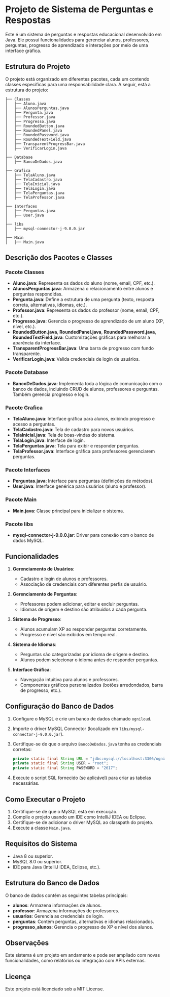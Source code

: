 # Projeto de Sistema de Perguntas e Respostas

Este é um sistema de perguntas e respostas educacional desenvolvido em Java. Ele possui funcionalidades para gerenciar alunos, professores, perguntas, progresso de aprendizado e interações por meio de uma interface gráfica.

## Estrutura do Projeto

O projeto está organizado em diferentes pacotes, cada um contendo classes específicas para uma responsabilidade clara. A seguir, está a estrutura do projeto:

```
├── Classes
│   ├── Aluno.java
│   ├── AlunosPerguntas.java
│   ├── Pergunta.java
│   ├── Professor.java
│   ├── Progresso.java
│   ├── RoundedButton.java
│   ├── RoundedPanel.java
│   ├── RoundedPassword.java
│   ├── RoundedTextField.java
│   ├── TransparentProgressBar.java
│   ├── VerificarLogin.java
│
├── Database
│   ├── BancoDeDados.java
│
├── Grafica
│   ├── TelaAluno.java
│   ├── TelaCadastro.java
│   ├── TelaInicial.java
│   ├── TelaLogin.java
│   ├── TelaPerguntas.java
│   ├── TelaProfessor.java
│
├── Interfaces
│   ├── Perguntas.java
│   ├── User.java
│
├── libs
│   ├── mysql-connector-j-9.0.0.jar
│
├── Main
│   ├── Main.java
```

## Descrição dos Pacotes e Classes

### **Pacote Classes**

- **Aluno.java**: Representa os dados do aluno (nome, email, CPF, etc.).
- **AlunosPerguntas.java**: Armazena o relacionamento entre alunos e perguntas respondidas.
- **Pergunta.java**: Define a estrutura de uma pergunta (texto, resposta correta, alternativas, idiomas, etc.).
- **Professor.java**: Representa os dados do professor (nome, email, CPF, etc.).
- **Progresso.java**: Gerencia o progresso de aprendizado de um aluno (XP, nível, etc.).
- **RoundedButton.java**, **RoundedPanel.java**, **RoundedPassword.java**, **RoundedTextField.java**: Customizações gráficas para melhorar a aparência da interface.
- **TransparentProgressBar.java**: Uma barra de progresso com fundo transparente.
- **VerificarLogin.java**: Valida credenciais de login de usuários.

### **Pacote Database**

- **BancoDeDados.java**: Implementa toda a lógica de comunicação com o banco de dados, incluindo CRUD de alunos, professores e perguntas. Também gerencia progresso e login.

### **Pacote Grafica**

- **TelaAluno.java**: Interface gráfica para alunos, exibindo progresso e acesso a perguntas.
- **TelaCadastro.java**: Tela de cadastro para novos usuários.
- **TelaInicial.java**: Tela de boas-vindas do sistema.
- **TelaLogin.java**: Interface de login.
- **TelaPerguntas.java**: Tela para exibir e responder perguntas.
- **TelaProfessor.java**: Interface gráfica para professores gerenciarem perguntas.

### **Pacote Interfaces**

- **Perguntas.java**: Interface para perguntas (definições de métodos).
- **User.java**: Interface genérica para usuários (aluno e professor).

### **Pacote Main**

- **Main.java**: Classe principal para inicializar o sistema.

### **Pacote libs**

- **mysql-connector-j-9.0.0.jar**: Driver para conexão com o banco de dados MySQL.

## Funcionalidades

1. **Gerenciamento de Usuários**:
   - Cadastro e login de alunos e professores.
   - Associação de credenciais com diferentes perfis de usuário.

2. **Gerenciamento de Perguntas**:
   - Professores podem adicionar, editar e excluir perguntas.
   - Idiomas de origem e destino são atribuídos a cada pergunta.

3. **Sistema de Progresso**:
   - Alunos acumulam XP ao responder perguntas corretamente.
   - Progresso e nível são exibidos em tempo real.

4. **Sistema de Idiomas**:
   - Perguntas são categorizadas por idioma de origem e destino.
   - Alunos podem selecionar o idioma antes de responder perguntas.

5. **Interface Gráfica**:
   - Navegação intuitiva para alunos e professores.
   - Componentes gráficos personalizados (botões arredondados, barra de progresso, etc.).

## Configuração do Banco de Dados

1. Configure o MySQL e crie um banco de dados chamado `ogniloud`.
2. Importe o driver MySQL Connector (localizado em `libs/mysql-connector-j-9.0.0.jar`).
3. Certifique-se de que o arquivo `BancoDeDados.java` tenha as credenciais corretas:
   ```java
   private static final String URL = "jdbc:mysql://localhost:3306/ogniloud";
   private static final String USER = "root";
   private static final String PASSWORD = "2617";
   ```

4. Execute o script SQL fornecido (se aplicável) para criar as tabelas necessárias.

## Como Executar o Projeto

1. Certifique-se de que o MySQL está em execução.
2. Compile o projeto usando um IDE como IntelliJ IDEA ou Eclipse.
3. Certifique-se de adicionar o driver MySQL ao classpath do projeto.
4. Execute a classe `Main.java`.

## Requisitos do Sistema

- Java 8 ou superior.
- MySQL 8.0 ou superior.
- IDE para Java (IntelliJ IDEA, Eclipse, etc.).

## Estrutura do Banco de Dados

O banco de dados contém as seguintes tabelas principais:

- **alunos**: Armazena informações de alunos.
- **professor**: Armazena informações de professores.
- **usuarios**: Gerencia as credenciais de login.
- **perguntas**: Contém perguntas, alternativas e idiomas relacionados.
- **progresso_alunos**: Gerencia o progresso de XP e nível dos alunos.

## Observações

Este sistema é um projeto em andamento e pode ser ampliado com novas funcionalidades, como relatórios ou integração com APIs externas.

## Licença

Este projeto está licenciado sob a MIT License.

